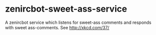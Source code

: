 zenircbot-sweet-ass-service
===========================

A zenircbot service which listens for sweet-ass comments and responds with sweet ass-comments. See http://xkcd.com/37/
